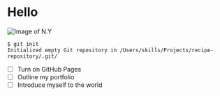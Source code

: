 # Hello 
![Image of N.Y](https://ychef.files.bbci.co.uk/1600x900/p0h9y6sc.webp)
```
$ git init
Initialized empty Git repository in /Users/skills/Projects/recipe-repository/.git/
```
- [ ] Turn on GitHub Pages
- [ ] Outline my portfolio
- [ ] Introduce myself to the world
